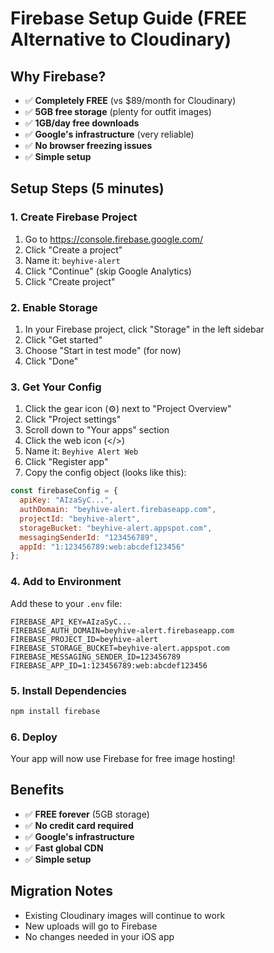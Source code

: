 # Firebase Setup Guide (FREE Alternative to Cloudinary)

## Why Firebase?
- ✅ **Completely FREE** (vs $89/month for Cloudinary)
- ✅ **5GB free storage** (plenty for outfit images)
- ✅ **1GB/day free downloads**
- ✅ **Google's infrastructure** (very reliable)
- ✅ **No browser freezing issues**
- ✅ **Simple setup**

## Setup Steps (5 minutes)

### 1. Create Firebase Project
1. Go to https://console.firebase.google.com/
2. Click "Create a project"
3. Name it: `beyhive-alert`
4. Click "Continue" (skip Google Analytics)
5. Click "Create project"

### 2. Enable Storage
1. In your Firebase project, click "Storage" in the left sidebar
2. Click "Get started"
3. Choose "Start in test mode" (for now)
4. Click "Done"

### 3. Get Your Config
1. Click the gear icon (⚙️) next to "Project Overview"
2. Click "Project settings"
3. Scroll down to "Your apps" section
4. Click the web icon (</>)
5. Name it: `Beyhive Alert Web`
6. Click "Register app"
7. Copy the config object (looks like this):

```javascript
const firebaseConfig = {
  apiKey: "AIzaSyC...",
  authDomain: "beyhive-alert.firebaseapp.com",
  projectId: "beyhive-alert",
  storageBucket: "beyhive-alert.appspot.com",
  messagingSenderId: "123456789",
  appId: "1:123456789:web:abcdef123456"
};
```

### 4. Add to Environment
Add these to your `.env` file:
```
FIREBASE_API_KEY=AIzaSyC...
FIREBASE_AUTH_DOMAIN=beyhive-alert.firebaseapp.com
FIREBASE_PROJECT_ID=beyhive-alert
FIREBASE_STORAGE_BUCKET=beyhive-alert.appspot.com
FIREBASE_MESSAGING_SENDER_ID=123456789
FIREBASE_APP_ID=1:123456789:web:abcdef123456
```

### 5. Install Dependencies
```bash
npm install firebase
```

### 6. Deploy
Your app will now use Firebase for free image hosting!

## Benefits
- ✅ **FREE forever** (5GB storage)
- ✅ **No credit card required**
- ✅ **Google's infrastructure**
- ✅ **Fast global CDN**
- ✅ **Simple setup**

## Migration Notes
- Existing Cloudinary images will continue to work
- New uploads will go to Firebase
- No changes needed in your iOS app 